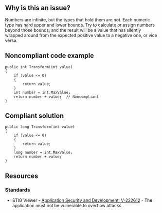 ## Why is this an issue?

Numbers are infinite, but the types that hold them are not. Each numeric type has hard upper and lower bounds. Try to calculate or assign numbers
beyond those bounds, and the result will be a value that has silently wrapped around from the expected positive value to a negative one, or vice
versa.

## Noncompliant code example

    public int Transform(int value)
    {
        if (value <= 0)
        {
            return value;
        }
        int number = int.MaxValue;
        return number + value;  // Noncompliant
    }

## Compliant solution

    public long Transform(int value)
    {
        if (value <= 0)
        {
            return value;
        }
        long number = int.MaxValue;
        return number + value;
    }

## Resources

### Standards

- STIG Viewer - [Application Security and
  Development: V-222612](https://stigviewer.com/stig/application_security_and_development/2023-06-08/finding/V-222612) - The application must not be vulnerable to overflow attacks.